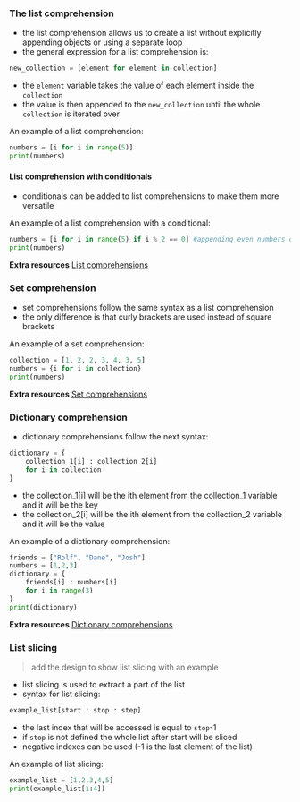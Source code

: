 ### The list comprehension
- the list comprehension allows us to create a list without explicitly appending objects or using a separate loop
- the general expression for a list comprehension is:

```py
new_collection = [element for element in collection] 
```

- the `element` variable takes the value of each element inside the `collection`
- the value is then appended to the `new_collection` until the whole `collection` is iterated over

An example of a list comprehension:

```py
numbers = [i for i in range(5)]
print(numbers)
```

#### List comprehension with conditionals
- conditionals can be added to list comprehensions to make them more versatile

An example of a list comprehension with a conditional:

```py
numbers = [i for i in range(5) if i % 2 == 0] #appending even numbers only
print(numbers)
```

**Extra resources**
[List comprehensions](https://www.teclado.com/30-days-of-python/python-30-day-15-comprehensions#list-comprehensions)

### Set comprehension
- set comprehensions follow the same syntax as a list comprehension
- the only difference is that curly brackets are used instead of square brackets

An example of a set comprehension:

```py
collection = [1, 2, 2, 3, 4, 3, 5]
numbers = {i for i in collection}
print(numbers)
```

**Extra resources**
[Set comprehensions](https://www.teclado.com/30-days-of-python/python-30-day-15-comprehensions#set-comprehensions)

### Dictionary comprehension
- dictionary comprehensions follow the next syntax:

```py
dictionary = {
    collection_1[i] : collection_2[i]
    for i in collection 
}
```

- the collection_1[i] will be the ith element from the collection_1 variable and it will be the key
- the collection_2[i] will be the ith element from the collection_2 variable and it will be the value

An example of a dictionary comprehension:

```py
friends = ["Rolf", "Dane", "Josh"]
numbers = [1,2,3]
dictionary = {
    friends[i] : numbers[i]
    for i in range(3)
}
print(dictionary)
```

**Extra resources**
[Dictionary comprehensions](https://www.teclado.com/30-days-of-python/python-30-day-15-comprehensions#dictionary-comprehensions)

### List slicing
> add the design to show list slicing with an example
- list slicing is used to extract a part of the list
- syntax for list slicing:

```py
example_list[start : stop : step]
```

- the last index that will be accessed is equal to `stop`-1
- if `stop` is not defined the whole list after start will be sliced 
- negative indexes can be used (-1 is the last element of the list)

An example of list slicing:

```py
example_list = [1,2,3,4,5]
print(example_list[1:4])
```

